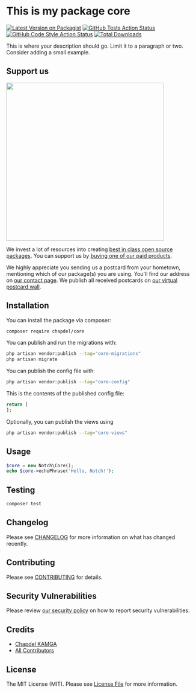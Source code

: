 # This is my package core

[![Latest Version on Packagist](https://img.shields.io/packagist/v/chapdel/core.svg?style=flat-square)](https://packagist.org/packages/chapdel/core)
[![GitHub Tests Action Status](https://img.shields.io/github/actions/workflow/status/chapdel/core/run-tests.yml?branch=main&label=tests&style=flat-square)](https://github.com/chapdel/core/actions?query=workflow%3Arun-tests+branch%3Amain)
[![GitHub Code Style Action Status](https://img.shields.io/github/actions/workflow/status/chapdel/core/fix-php-code-style-issues.yml?branch=main&label=code%20style&style=flat-square)](https://github.com/chapdel/core/actions?query=workflow%3A"Fix+PHP+code+style+issues"+branch%3Amain)
[![Total Downloads](https://img.shields.io/packagist/dt/chapdel/core.svg?style=flat-square)](https://packagist.org/packages/chapdel/core)

This is where your description should go. Limit it to a paragraph or two. Consider adding a small example.

## Support us

[<img src="https://github-ads.s3.eu-central-1.amazonaws.com/core.jpg?t=1" width="419px" />](https://spatie.be/github-ad-click/core)

We invest a lot of resources into creating [best in class open source packages](https://spatie.be/open-source). You can support us by [buying one of our paid products](https://spatie.be/open-source/support-us).

We highly appreciate you sending us a postcard from your hometown, mentioning which of our package(s) you are using. You'll find our address on [our contact page](https://spatie.be/about-us). We publish all received postcards on [our virtual postcard wall](https://spatie.be/open-source/postcards).

## Installation

You can install the package via composer:

```bash
composer require chapdel/core
```

You can publish and run the migrations with:

```bash
php artisan vendor:publish --tag="core-migrations"
php artisan migrate
```

You can publish the config file with:

```bash
php artisan vendor:publish --tag="core-config"
```

This is the contents of the published config file:

```php
return [
];
```

Optionally, you can publish the views using

```bash
php artisan vendor:publish --tag="core-views"
```

## Usage

```php
$core = new Notch\Core();
echo $core->echoPhrase('Hello, Notch!');
```

## Testing

```bash
composer test
```

## Changelog

Please see [CHANGELOG](CHANGELOG.md) for more information on what has changed recently.

## Contributing

Please see [CONTRIBUTING](CONTRIBUTING.md) for details.

## Security Vulnerabilities

Please review [our security policy](../../security/policy) on how to report security vulnerabilities.

## Credits

- [Chapdel KAMGA](https://github.com/chapdel)
- [All Contributors](../../contributors)

## License

The MIT License (MIT). Please see [License File](LICENSE.md) for more information.

